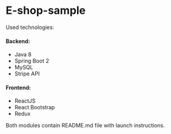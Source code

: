 # E-shop-sample
Used technologies:

#### Backend:
 * Java 8
 * Spring Boot 2
 * MySQL
 * Stripe API
 
#### Frontend:
 * ReactJS
 * React Bootstrap 
 * Redux

Both modules contain README.md file with launch instructions.
